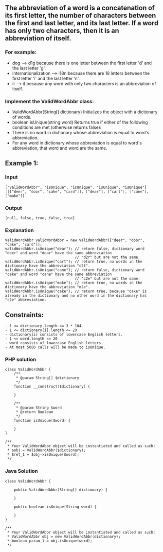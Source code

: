 ## The abbreviation of a word is a concatenation of its first letter, the number of characters between the first and last letter, and its last letter. If a word has only two characters, then it is an abbreviation of itself.

### For example:

- dog --> d1g because there is one letter between the first letter 'd' and the last letter 'g'.
- internationalization --> i18n because there are 18 letters between the first letter 'i' and the last letter 'n'.
- it --> it because any word with only two characters is an abbreviation of itself.

### Implement the ValidWordAbbr class:

- ValidWordAbbr(String[] dictionary) Initializes the object with a dictionary of words.
- boolean isUnique(string word) Returns true if either of the following conditions are met (otherwise returns false):
- There is no word in dictionary whose abbreviation is equal to word's abbreviation.
- For any word in dictionary whose abbreviation is equal to word's abbreviation, that word and word are the same.
 

## Example 1:

### Input
```
["ValidWordAbbr", "isUnique", "isUnique", "isUnique", "isUnique"]
[[["deer", "door", "cake", "card"]], ["dear"], ["cart"], ["cane"], ["make"]]
```
### Output
```
[null, false, true, false, true]
```

### Explanation
```
ValidWordAbbr validWordAbbr = new ValidWordAbbr(["deer", "door", "cake", "card"]);
validWordAbbr.isUnique("dear"); // return false, dictionary word "deer" and word "dear" have the same abbreviation
                                // "d2r" but are not the same.
validWordAbbr.isUnique("cart"); // return true, no words in the dictionary have the abbreviation "c2t".
validWordAbbr.isUnique("cane"); // return false, dictionary word "cake" and word "cane" have the same abbreviation 
                                // "c2e" but are not the same.
validWordAbbr.isUnique("make"); // return true, no words in the dictionary have the abbreviation "m2e".
validWordAbbr.isUnique("cake"); // return true, because "cake" is already in the dictionary and no other word in the dictionary has "c2e" abbreviation.
```

## Constraints:
```
- 1 <= dictionary.length <= 3 * 104
- 1 <= dictionary[i].length <= 20
- dictionary[i] consists of lowercase English letters.
- 1 <= word.length <= 20
- word consists of lowercase English letters.
- At most 5000 calls will be made to isUnique.
```

### PHP solution
```
class ValidWordAbbr {
    /**
     * @param String[] $dictionary
     */
    function __construct($dictionary) {
        
    }
  
    /**
     * @param String $word
     * @return Boolean
     */
    function isUnique($word) {
        
    }
}

/**
 * Your ValidWordAbbr object will be instantiated and called as such:
 * $obj = ValidWordAbbr($dictionary);
 * $ret_1 = $obj->isUnique($word);
 */
 ```
 
### Java Solution
```
class ValidWordAbbr {

    public ValidWordAbbr(String[] dictionary) {
        
    }
    
    public boolean isUnique(String word) {
        
    }
}

/**
 * Your ValidWordAbbr object will be instantiated and called as such:
 * ValidWordAbbr obj = new ValidWordAbbr(dictionary);
 * boolean param_1 = obj.isUnique(word);
 */
 ```

